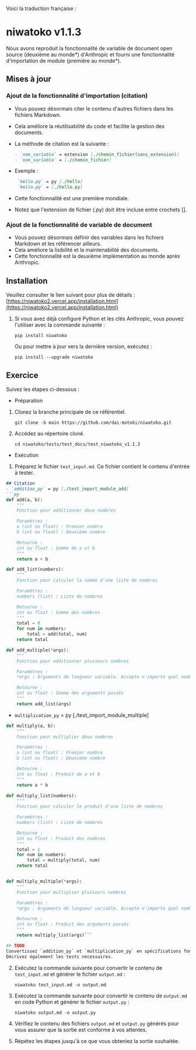 Voici la traduction française :

# niwatoko v1.1.3

Nous avons reproduit la fonctionnalité de variable de document open source (deuxième au monde*) d'Anthropic et fourni une fonctionnalité d'importation de module (première au monde*).

## Mises à jour

### Ajout de la fonctionnalité d'importation (citation)
- Vous pouvez désormais citer le contenu d'autres fichiers dans les fichiers Markdown.
- Cela améliore la réutilisabilité du code et facilite la gestion des documents.

- La méthode de citation est la suivante :
   ```markdown
   - `nom_variable` = extension [./chemin_fichier(sans_extension)]
   - `nom_variable` = [./chemin_fichier]
   ```
- Exemple :
   ```markdown
    `hello.py` = py [./hello]
    `hello.py` = [./hello.py]
   ```
- Cette fonctionnalité est une première mondiale.
- Notez que l'extension de fichier (.py) doit être incluse entre crochets [].

### Ajout de la fonctionnalité de variable de document
- Vous pouvez désormais définir des variables dans les fichiers Markdown et les référencer ailleurs.
- Cela améliore la lisibilité et la maintenabilité des documents.
- Cette fonctionnalité est la deuxième implémentation au monde après Anthropic.

## Installation

Veuillez consulter le lien suivant pour plus de détails :
[https://niwatoko2.vercel.app/installation.html](https://niwatoko2.vercel.app/installation.html)


1. Si vous avez déjà configuré Python et les clés Anthropic, vous pouvez l'utiliser avec la commande suivante :

   ```
   pip install niwatoko
   ```

   Ou pour mettre à jour vers la dernière version, exécutez :
   
   ```
   pip install --upgrade niwatoko
   ```


## Exercice

Suivez les étapes ci-dessous :
- Préparation
1. Clonez la branche principale de ce référentiel.

   ```
   git clone -b main https://github.com/dai-motoki/niwatoko.git
   ```

2. Accédez au répertoire cloné.

   ```
   cd niwatoko/tests/test_docs/test_niwatoko_v1.1.3
   ```

- Exécution

1. Préparez le fichier `test_input.md`. Ce fichier contient le contenu d'entrée à tester.

```test_input.md
## Citation
- `addition_py` = py [./test_import_module_add]
```py
def add(a, b):
    """
    Fonction pour additionner deux nombres

    Paramètres :
    a (int ou float) : Premier nombre
    b (int ou float) : Deuxième nombre

    Retourne :
    int ou float : Somme de a et b
    """
    return a + b

def add_list(numbers):
    """
    Fonction pour calculer la somme d'une liste de nombres

    Paramètres :
    numbers (list) : Liste de nombres

    Retourne :
    int ou float : Somme des nombres
    """
    total = 0
    for num in numbers:
        total = add(total, num)
    return total

def add_multiple(*args):
    """
    Fonction pour additionner plusieurs nombres

    Paramètres :
    *args : Arguments de longueur variable. Accepte n'importe quel nombre de valeurs numériques

    Retourne :
    int ou float : Somme des arguments passés
    """
    return add_list(args)
```
- `multiplication_py` = py [./test_import_module_multiple]  
```py
def multiply(a, b):
    """
    Fonction pour multiplier deux nombres

    Paramètres :
    a (int ou float) : Premier nombre
    b (int ou float) : Deuxième nombre

    Retourne :
    int ou float : Produit de a et b
    """
    return a * b

def multiply_list(numbers):
    """
    Fonction pour calculer le produit d'une liste de nombres

    Paramètres :
    numbers (list) : Liste de nombres

    Retourne :
    int ou float : Produit des nombres
    """
    total = 1
    for num in numbers:
        total = multiply(total, num)
    return total


def multiply_multiple(*args):
    """
    Fonction pour multiplier plusieurs nombres

    Paramètres :
    *args : Arguments de longueur variable. Accepte n'importe quel nombre de valeurs numériques

    Retourne :
    int ou float : Produit des arguments passés
    """
    return multiply_list(args)```

## TODO
Convertissez `addition_py` et `multiplication_py` en spécifications fonctionnelles en japonais uniquement.
Décrivez également les tests nécessaires.
```

2. Exécutez la commande suivante pour convertir le contenu de `test_input.md` et générer le fichier `output.md` :

   ```
   niwatoko test_input.md -o output.md
   ```

3. Exécutez la commande suivante pour convertir le contenu de `output.md` en code Python et générer le fichier `output.py` :

   ```
   niwatoko output.md -o output.py
   ```

4. Vérifiez le contenu des fichiers `output.md` et `output.py` générés pour vous assurer que la sortie est conforme à vos attentes.

5. Répétez les étapes jusqu'à ce que vous obteniez la sortie souhaitée.